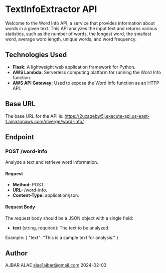 # TextInfoExtractor API

Welcome to the Word Info API, a service that provides information about words in a given text. This API analyzes the input text and returns various statistics, such as the number of words, the longest word, the smallest word, average word length, unique words, and word frequency.

## Technologies Used

- **Flask:** A lightweight web application framework for Python.
- **AWS Lambda:** Serverless computing platform for running the Word Info function.
- **AWS API Gateway:** Used to expose the Word Info function as an HTTP API.

## Base URL
The base URL for the API is:
https://2uxaqebw5j.execute-api.us-east-1.amazonaws.com/diverge/word-info/

## Endpoint
### POST /word-info ###
Analyze a text and retrieve word information.

#### Request ####
- **Method:** POST.
- **URL:** /word-info.
- **Content-Type:** application/json.

#### Request Body ####
The request body should be a JSON object with a single field:
- **text** (string, required): The text to be analyzed.
  
Example:
{
  "text": "This is a sample text for analysis."
}


## Author
AJBAR ALAE
alae1ajbar@gmail.com
2024-02-03

